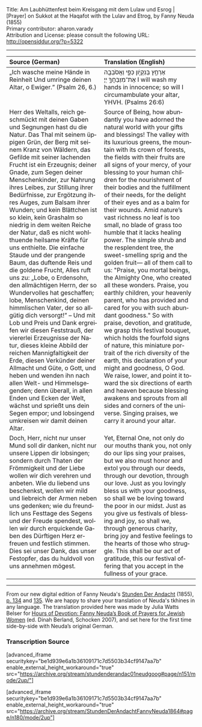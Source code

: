 <html>
<head></head>
<body>
Title: Am Laubhüttenfest beim Kreisgang mit dem Lulaw und Esrog | [Prayer] on Sukkot at the Haqafot with the Lulav and Etrog, by Fanny Neuda (1855)<br />
Primary contributor: aharon.varady<br />
Attribution and License: please consult the following URL: <a href="http://opensiddur.org/?p=5322">http://opensiddur.org/?p=5322</a>
<p />
<hr />

<table style="margin-left: auto;margin-right: auto;" class="draggable">
<thead><tr><th id="x" style="text-align: left;">Source (German)</th><th style="text-align: left;">Translation (English)</th></tr></thead>
<tbody>
<tr><td style="vertical-align:top;" width="50%">
<div class="german"><span lang="de">
„Ich wasche meine Hände in Reinheit
Und umringe deinen Altar, o Ewiger.” (Psalm 26, 6.)
</span></div></td>

<td style="vertical-align:top;" width="50%">
<div class="english"><span lang="en">
<span class="liturgy">אֶרְחַ֣ץ בְּנִקָּיֹ֣ון כַּפָּ֑י וַאֲסֹבְבָ֖ה אֶת־מִזְבַּחֲךָ֣ יְיָ׃</span>
I will wash my hands in innocence; so will I circumambulate your altar, YHVH. (Psalms 26:6)
</span></div></td></tr>


<tr><td style="vertical-align:top;" width="50%">
<div class="german"><span lang="de">
Herr des Weltalls, reich geschmückt mit deinen Gaben und Segnungen hast du die Natur. Das Thal mit seinem üppigen Grün, der Berg mit seinem Kranz von Wäldern, das Gefilde mit seiner lachenden Frucht ist ein Erzeugnis; deiner Gnade, zum Segen deiner Menschenkinder, zur Nahrung ihres Leibes, zur Stillung ihrer Bedürfnisse, zur Ergötzung ihres Auges, zum Balsam ihrer Wunden; und kein Blättchen ist so klein, kein Grashalm so niedrig in dem weiten Reiche der Natur, daß es nicht wohlthuende heilsame Kräfte für uns enthielte. Die einfache Staude und der prangende Baum, das duftende Reis und die goldene Frucht, Alles ruft uns zu: „Lobe, o Erdensohn, den allmächtigen Herrn, der so Wundervolles hat geschaffen; lobe, Menschenkind, deinen himmlischen Vater, der so allgütig dich versorgt!” – Und mit Lob und Preis und Dank ergreifen wir diesen Feststrauß, der viererlei Erzeugnisse der Natur, dieses kleine Abbild der reichen Mannigfaltigkeit der Erde, diesen Verkünder deiner Allmacht und Güte, o Gott, und heben und wenden ihn nach allen Welt- und Himmelsgegenden; denn überall, in allen Enden und Ecken der Welt, wächst und sprießt uns dein Segen empor; und lobsingend umkreisen wir damit deinen Altar.
</span></div></td>

<td style="vertical-align:top;" width="50%">
<div class="english"><span lang="en">
Source of Being, how abundantly you have adorned the natural world with your gifts and blessings! The valley with its luxurious greens, the mountain with its crown of forests, the fields with their fruits are all signs of your mercy, of your blessing to your human children for the nourishment of their bodies and the fulfillment of their needs, for the delight of their eyes and as a balm for their wounds. Amid nature’s vast richness no leaf is too small, no blade of grass too humble that it lacks healing power. The simple shrub and the resplendent tree, the sweet-smelling sprig and the golden fruit— all of them call to us: "Praise, you mortal beings, the Almighty One, who created all these wonders. Praise, you earthly children, your heavenly parent, who has provided and cared for you with such abundant goodness." So with praise, devotion, and gratitude, we grasp this festival bouquet, which holds the fourfold signs of nature, this miniature portrait of the rich diversity of the earth, this declaration of your might and goodness, O God. We raise, lower, and point it toward the six directions of earth and heaven because blessing awakens and sprouts from all sides and corners of the universe. Singing praises, we carry it around your altar.
</span></div></td></tr>


<tr><td style="vertical-align:top;" width="50%">
<div class="german"><span lang="de">
Doch, Herr, nicht nur unser Mund soll dir danken, nicht nur unsere Lippen dir lobsingen; sondern durch Thaten der Frömmigkeit und der Liebe wollen wir dich verehren und anbeten. Wie du liebend uns beschenkst, wollen wir mild und liebreich der Armen neben uns gedenken; wie du freundlich uns Festtage des Segens und der Freude spendest, wollen wir durch erquickende Gaben des Dürftigen Herz erfreuen und festlich stimmen. Dies sei unser Dank, das unser Festopfer, das du huldvoll von uns annehmen mögest.
</span></div></td>

<td style="vertical-align:top;" width="50%">
<div class="english"><span lang="en">
Yet, Eternal One, not only do our mouths thank you, not only do our lips sing your praises, but we also must honor and extol you through our deeds, through our devotion, through our love. Just as you lovingly bless us with your goodness, so shall we be loving toward the poor in our midst. Just as you give us festivals of blessing and joy, so shall we, through generous charity, bring joy and festive feelings to the hearts of those who struggle. This shall be our act of gratitude, this our festival offering that you accept in the fullness of your grace.
</span></div></td></tr>
</tbody></table>

<hr />

From our new digital edition of Fanny Neuda's <a href="http://de.wikisource.org/wiki/Stunden_der_Andacht">Stunden Der Andacht</a> (1855), <a href="http://de.wikisource.org/wiki/Seite:Neuda-Stunden_der_Andacht-1858.pdf/146">p. 134</a> and <a href="http://de.wikisource.org/wiki/Seite:Neuda-Stunden_der_Andacht-1858.pdf/147">135</a>. We are happy to share your translation of Neuda's tkhines in any language. The translation provided here was made by Julia Watts Belser for <a href="http://www.worldcat.org/title/hours-of-devotion-fanny-neudas-book-of-prayers-for-jewish-women/oclc/76792139">Hours of Devotion: Fanny Neuda’s Book of Prayers for Jewish Women</a> (ed. Dinah Berland, Schocken 2007), and set here for the first time side-by-side with Neuda’s original German.

<h3>Transcription Source</h3>

[advanced_iframe securitykey="be1d939e6a1b36109171c7d5503b34cf9147aa7b" enable_external_height_workaround="true" src="https://archive.org/stream/stundenderandac01neudgoog#page/n151/mode/2up/"]

[advanced_iframe securitykey="be1d939e6a1b36109171c7d5503b34cf9147aa7b" enable_external_height_workaround="true" src="https://archive.org/stream/StundenDerAndachtFannyNeuda1864#page/n180/mode/2up"]
</body>
</html>